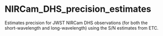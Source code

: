# NIRCam_DHS_precision_estimates
Estimates precision for JWST NIRCam DHS observations (for both the short-wavelength and long-wavelength) using the S/N estimates from ETC.
